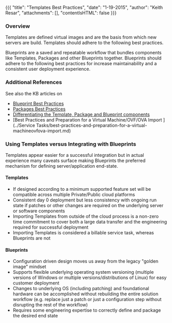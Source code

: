 {{{
  "title": "Templates Best Practices",
  "date": "1-19-2015",
  "author": "Keith Resar",
  "attachments": [],
  "contentIsHTML": false
}}}

### Overview

Templates are defined virtual images and are the basis from which new servers are build.  Templates should adhere to the following best practices.

Blueprints are a saved and repeatable workflow that bundles components like Templates, Packages and other Blueprints together.  Blueprints should adhere to the following best practices for increase maintainability and a consistent user deployment experience.

### Additional References

See also the KB articles on

- [Blueprint Best Practices](../Blueprints/blueprints-best-practices.md)
- [Packages Best Practices](../Blueprints/packages-best-practices.md)
- [Differentiating the Template, Package and Blueprint components](../Blueprints/understanding-the-difference-between-templates-blueprints-and-packages.md)
- [Best Practices and Preparation for a Virtual Machine/OVF/OVA Import ](../Service Tasks/best-practices-and-preparation-for-a-virtual-machineovfova-import.md)

### Using Templates versus Integrating with Blueprints

Templates appear easier for a successful integration but in actual experience many caveats surface making Blueprints the preferred mechanism for defining server/application end-state.

#### Templates

- If designed according to a minimum supported feature set will be compatible across multiple Private/Public cloud platforms
- Consistent day 0 deployment but less consistency with ongoing run state if patches or other changes are required on the underlying server or software components
- Importing Templates from outside of the cloud process is a non-zero time commitment to cover both a large data transfer and the engineering required for successful deployment
- Importing Templates is considered a billable service task, whereas Blueprints are not

#### Blueprints

- Configuration driven design moves us away from the legacy "golden image" mindset
- Supports flexible underlying operating system versioning (multiple versions of Windows or multiple versions/distributions of Linux) for easy customer deployment
- Changes to underlying OS (including patching) and foundational hardware can be accomplished without rebuilding the entire solution workflow (e.g. replace just a patch or just a configuration step without disrupting the rest of the workflow)
- Requires some engineering expertise to correctly define and package the desired end state
